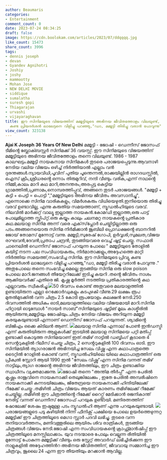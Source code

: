 ```yaml
---
author: Beaumaris
categories:
- Entertainment
comment_count: 0
date: 2023-07-24 08:34:25
draft: false
image: https://cdn.boolokam.com/articles/2023/07/ddqqqq.jpg
like_count: 15473
share_count: 3996
tags:
- dennis joseph
- devan
- Gyandev Agnihotri
- Joshiy
- joshy
- mammootty
- Mohan Jose
- NEW DELHI MOVIE
- siddique
- sumalatha
- suresh gopi
- Thiagarajan
- urvashi
- vijayaraghavan
title: ഈ സിനിമയുടെ വിജയത്തിന് മമ്മൂട്ടിയുടെ അഭിനയ ജീവിതത്തോളം വിലയുണ്ട്, പ്രിവ്യു
  കണ്ട പ്രിയദർശൻ ലാലേട്ടനെ വിളിച്ചു പറഞ്ഞു,"ഡാ, മമ്മൂട്ടി തിരിച്ചു വരാൻ പോവുന്നു"
view_count: 323138
---
```


**Ajai K Joseph** **36 Years Of New Delhi** മമ്മൂട്ടി - ജോഷി - ഡെന്നീസ് ജോസഫ് ടീമിൻ്റെ ബ്ലോക്ബസ്റ്റർ സിനിമക്ക് 36 വയസ്സ്. ഈ സിനിമയുടെ വിജയത്തിന് മമ്മൂട്ടിയുടെ അഭിനയ ജീവിതത്തോളം തന്നെ വിലയുണ്ട്. 1986 - 1987 കാലഘട്ടം.മമ്മൂട്ടി നായകനായ സിനിമകൾ തുടരെ പരാജയപ്പെടുന്നു.ആവനാഴി നേടിയ വലിയ വിജയം ഒഴിച്ച് നിർത്തിയാൽ എല്ലാം വൻ ദുരന്തങ്ങൾ.ന്യായവിധി,പൂവിന് പുതിയ പൂന്തെന്നൽ,രാക്കുയില്ലിൻ രാഗദധസ്സിൽ, ഐസ് ക്രീം,ശ്രീധരൻ്റെ ഒന്നാം തിരുമുറിവ്, നന്ദി വീണ്ടും വരിക,എന്ന് നാഥൻ്റെ നിമ്മി,കാലം മാറി കഥ മാറി,അനന്തരം,അരപ്പട്ട കെട്ടിയ ഗ്രാമത്തിൽ,പ്രണാമം,നൊമ്പരത്തിപ്പൂവ്, അങ്ങനെ തുടർ പരാജയങ്ങൾ. "മമ്മൂട്ടി + കുട്ടി + പെട്ടി = പൊട്ടി ","മമ്മൂട്ടിയുടെ അഭിനയ ജീവിതം അവസാനിച്ചു", എന്നൊക്കെ സിനിമ വാരികകളും, വിമർശകരും വിധിയെഴുതി.ഇനിയൊരു തിരിച്ചു വരവ് ഉണ്ടാവില്ല, എന്നു കരുതിയ സമയത്താണ്, ന്യൂഡൽഹിയുടെ വരവ്. നിലവിൽ മാർക്കറ്റ് വാല്യൂ ഇല്ലാത്ത നായകൻ.കോമഡി ഇല്ലാത്ത,ഒരു പാട്ട് പോലുമില്ലാത്ത സ്ക്രിപ്റ്റ്.ഒരു കയ്യും കാലും ചലനമറ്റ നായകൻ്റെ പ്രതികാര കഥ.മലയാള സിനിമ അന്ന് വരെ എക്‌സ്‌പ്ലോർ ചെയ്തിട്ടില്ലാത്ത ഒരു പടം.അങ്ങനെയൊരു സിനിമ നിർമിക്കാൻ ജൂബിലി പ്രൊഡക്ഷൻ്റെ ബാനറിൽ ജോയ് തോമസ് മുന്നോട്ട് വന്നു. മമ്മൂട്ടി,സുരേഷ് ഗോപി, ഉർവ്വശി,സുമലത,വിജയ രാഘവൻ,ദേവൻ,പ്രതാപ ചന്ദ്രൻ, തുടങ്ങിയവരെ വെച്ച് ഷൂട്ട് ചെയ്തു. [](https://cdn.boolokam.com/articles/2023/07/eee.webp)സഫാരി ചാനെലിൽ ഡെന്നീസ് ജോസഫ് പറയുന്ന പോലെ " മമ്മൂട്ടിയുടെ തോളിൽ കയിട്ട് നടന്ന പല സംവിധായകരും, നിർമാതാക്കളും,അദ്ദേഹത്തെ മാറ്റി നിർത്തിയ സമയത്ത്,സംഭവിച്ച സിനിമ. ഈ സിനിമയുടെ പ്രിവ്യു കണ്ട പ്രിയദർശൻ ലാലേട്ടനെ വിളിച്ചു പറഞ്ഞു,"ഡാ, മമ്മൂട്ടി തിരിച്ചു വരാൻ പോവുന്നു ." അതുപോലെ തന്നെ സംഭവിച്ചു.മെല്ലെ തുടങ്ങിയ സിനിമ ഒരു slow poison പോലെ മാറി.ജനങ്ങൾ തീയേറ്ററിലേക്ക് ഇടിച്ചു കയറി .തൻ്റെ ജീവിതം നാശം ആക്കിയവർക്ക് എതിരെ ജി. കൃഷ്ണ മൂർത്തി നടത്തിയ പ്രതികാരത്തിൻ്റെ കഥ എല്ലാവരും സ്വീകരിച്ചു.[![](https://cdn.boolokam.com/articles/2023/07/ddqqqq.jpg)](https://cdn.boolokam.com/articles/2023/07/ddqqqq.jpg)50 ദിവസം കൊണ്ട് അതുവരെ മലയാളത്തിൽ ഉണ്ടായിരുന്ന എല്ലാ റെക്കോർഡുകളും കടപുഴകി വീണു.29 ലക്ഷം രൂപ മുതൽമുടക്കിൽ വന്ന ചിത്രം 2.5 കോടി രൂപയോളം കലക്ഷൻ നേടി.250 ദിവസത്തിൽ അധികം ഓടി,മലയാളത്തിലെ വലിയ വിജയമായി മാറി.സിനിമ ഹിറ്റായി ഓടുമ്പോൾ "നായർ സാബ്"സിനിമയുടെ ഷൂട്ടിങ് മൂലം കാശ്മീരിൽ ആയിരുന്നു,മമ്മൂട്ടിയും ജോഷിയും.ചിത്രം നേടിയ വിജയം അറിയുന്ന മമ്മൂട്ടി കരയുകയുണ്ടായി എന്നാണ് ഡെന്നീസ് ജോസഫ് പറയുന്നത്. ശ്യാമിൻ്റെ ബിജിഎം ഒക്കെ കിടിലൻ ആണ്. [![](https://cdn.boolokam.com/articles/2023/07/qdd.jpg)](https://cdn.boolokam.com/articles/2023/07/qdd.jpg)മലയാള സിനിമ എന്നാല് പോൺ ഇൻഡസ്ട്രി എന്ന് കരുതിയിരുന്ന ആളുകൾക്ക് ഇടയിൽ മലയാള സിനിമയെ പറ്റി മതിപ്പ് ഉണ്ടാക്കി കൊടുത്ത സിനിമയാണ് ഇത്.തമിഴ് നാട്ടിൽ ഡബ്ബിംഗ് കൂടാതെ 4 സെൻ്ററുകളിൽ റിലീസ് ചെയ്ത ചിത്രം, 2 സെൻ്ററുകളിൽ 100 ദിവസം ഓടി. ഈ സിനിമയിൽ ത്യാഗരാജൻ അഭിനയിച്ച സേലം വിഷ്ണു എന്ന കഥാപാത്രത്തെ ടൈറ്റിൽ റോളിൽ കൊണ്ട് വന്ന്, ന്യൂഡൽഹിയിലെ യിലെ കഥാപാത്രത്തിന് ഒരു പ്രീക്വൽ സ്റ്റോറി ആയി 1990 ഇൽ "സേലം വിഷ്ണു"എന്ന സിനിമ വന്നത് തമിഴ് നാട്ടിലും,ത്യാഗ രാജൻ്റെ അഭിനയ ജീവിതത്തിലും, ഈ ചിത്രം ഉണ്ടാക്കിയ സ്വാധീനം വ്യക്തമാക്കുന്നു. [![](https://cdn.boolokam.com/articles/2023/07/dqdff-1.jpg)](https://cdn.boolokam.com/articles/2023/07/dqdff-1.jpg)ജോഷി തന്നെ "അന്തിമ തീർപ്പ്" എന്ന പേരിൽ കൃഷ്ണം രാജുവിനെ നായകനാക്കി തെലുങ്കിലേക്കും , ഇതേ പേരിൽ അമ്പരീഷിനെ നായകനാക്കി കന്നടയിലേക്കും, ജിതേന്ദ്രയെ നായകനാക്കി ഹിന്ദിയിലേക്ക് റീമേക്ക് ചെയ്തു .തമിഴിൽ ചിത്രം വിജയം ആയത് കാരണം തമിഴിലേക്ക് റീമേക്ക് ചെയ്തില്ല .തമിഴിൽ ഈ ചിത്രത്തിൻ്റെ റീമേക്ക് റൈറ്റ്സ് മേടിക്കാൻ രജനികാന്ത് നേരിട്ട് വന്നത് ഡെന്നീസ് ജോസഫ് പറയുക ഉണ്ടായി. മണിരത്നത്തിന് ഷോലേക്ക് ശേഷം ഇഷ്ടമുള്ള പടം ന്യൂഡൽഹി ആണ് എന്നു പറയുകയുണ്ടായി. [![](https://cdn.boolokam.com/articles/2023/07/dddfff-3.jpg)](https://cdn.boolokam.com/articles/2023/07/dddfff-3.jpg)പരാജയങ്ങളുടെ പടു കുഴിയിൽ നിന്ന് ഫീനിക്സ് പക്ഷിയെ പോലെ ഉയർത്തെഴുന്നറ്റ മമ്മൂട്ടിക്ക് ഈ ചിത്രത്തിലൂടെ മെഗാ സ്റ്റാർ പദവി ലഭിച്ചു. തുടരെ വന്ന തനിയാവർത്തനം, മണിവത്തൂരിലെ ആയിരം ശിവ രാത്രികൾ, തുടങ്ങിയ ചിത്രങ്ങൾ വിജയം നേടി.ജോഷി എന്ന സംവിധായകൻ്റെ ക്രാഫ്റ്റ്മാൻഷിപ്പ് ഈ ചിത്രത്തിലൂടെ മനസ്സിലാക്കാം. യുവ നടന്മാരെ പോലും വെല്ലുന്ന രീതിയിൽ മുന്നോട്ട് പോകുന്ന മമ്മൂട്ടിക്ക് വീണ്ടും ഒരു സ്റ്റേറ്റ് അവാർഡ് ലഭിച്ചിരിക്കുന്ന ഈ നാളുകളിൽ അദ്ദേഹത്തിൻറ അഭിനയ ജീവിതത്തിന്, ജീവവായു സമ്മാനിച്ച ഈ ചിത്രവും, ജൂലൈ 24 എന്ന ഈ തീയതിയും മറക്കാൻ ആവില്ല.